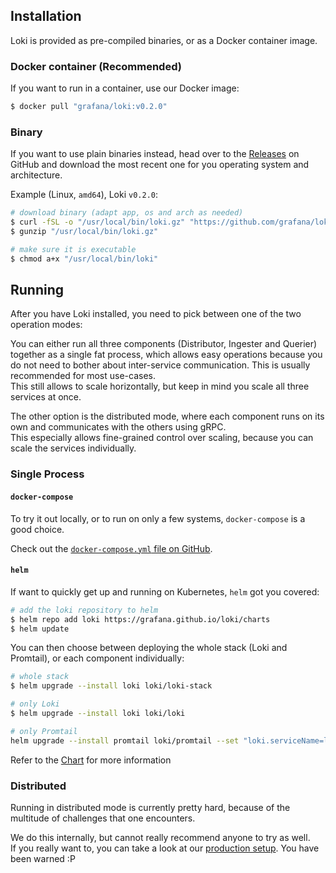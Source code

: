 ## Installation

Loki is provided as pre-compiled binaries, or as a Docker container image.

### Docker container (Recommended)
If you want to run in a container, use our Docker image:
```bash
$ docker pull "grafana/loki:v0.2.0"
```

### Binary
If you want to use plain binaries instead, head over to the
[Releases](https://github.com/grafana/loki/releases) on GitHub and download the
most recent one for you operating system and architecture.

Example (Linux, `amd64`), Loki `v0.2.0`:
```bash
# download binary (adapt app, os and arch as needed)
$ curl -fSL -o "/usr/local/bin/loki.gz" "https://github.com/grafana/loki/releases/download/v0.2.0/loki-linux-amd64.gz"
$ gunzip "/usr/local/bin/loki.gz"

# make sure it is executable
$ chmod a+x "/usr/local/bin/loki"
```


## Running

After you have Loki installed, you need to pick between one of the two operation modes:

You can either run all three components (Distributor, Ingester and Querier)
together as a single fat process, which allows easy operations because you do
not need to bother about inter-service communication. This is usually
recommended for most use-cases.  
This still allows to scale horizontally, but keep in mind you scale all three
services at once.

The other option is the distributed mode, where each component runs on its own
and communicates with the others using gRPC.  
This especially allows fine-grained control over scaling, because you can scale
the services individually.

### Single Process

#### `docker-compose`
To try it out locally, or to run on only a few systems, `docker-compose` is a
good choice.

Check out the [`docker-compose.yml` file on
GitHub](https://github.com/grafana/loki/blob/master/production/docker-compose.yaml).

#### `helm`
If want to quickly get up and running on Kubernetes, `helm` got you covered:

```bash
# add the loki repository to helm
$ helm repo add loki https://grafana.github.io/loki/charts
$ helm update
```

You can then choose between deploying the whole stack (Loki and Promtail), or
each component individually:

```bash
# whole stack
$ helm upgrade --install loki loki/loki-stack

# only Loki
$ helm upgrade --install loki loki/loki

# only Promtail
helm upgrade --install promtail loki/promtail --set "loki.serviceName=loki"
```

Refer to the
[Chart](https://github.com/grafana/loki/tree/master/production/helm) for more
information

### Distributed
Running in distributed mode is currently pretty hard, because of the multitude
of challenges that one encounters.

We do this internally, but cannot really recommend anyone to try as well.  
If you really want to, you can take a look at our [production
setup](https://github.com/grafana/loki/tree/master/production/ksonnet). You have
been warned :P
